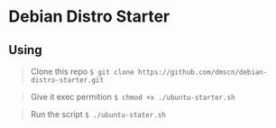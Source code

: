 # Debian Distro Starter

## Using 
 > Clone this repo
```$ git clone https://github.com/dmscn/debian-distro-starter.git```

 > Give it exec permition
```$ chmod +x ./ubuntu-starter.sh```

 > Run the script
```$ ./ubuntu-stater.sh```
